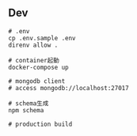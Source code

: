 ## Dev
```
# .env
cp .env.sample .env
direnv allow .
```
```
# container起動
docker-compose up

# mongodb client
# access mongodb://localhost:27017

# schema生成
npm schema
```
```
# production build
```
